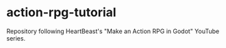 # action-rpg-tutorial
Repository following HeartBeast's "Make an Action RPG in Godot" YouTube series.
